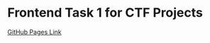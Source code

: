 # Frontend Task 1 for CTF Projects

[GitHub Pages Link](https://densermeerkat.github.io/CTF_Frontend_1/)
